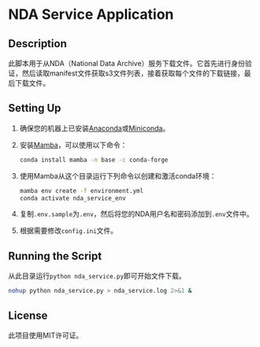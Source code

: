 # NDA Service Application

## Description

此脚本用于从NDA（National Data Archive）服务下载文件。它首先进行身份验证，然后读取manifest文件获取s3文件列表，接着获取每个文件的下载链接，最后下载文件。

## Setting Up

1. 确保您的机器上已安装[Anaconda](https://www.anaconda.com/products/distribution)或[Miniconda](https://docs.conda.io/en/latest/miniconda.html)。

2. 安装[Mamba](https://github.com/mamba-org/mamba)，可以使用以下命令：
    ```bash
    conda install mamba -n base -c conda-forge
    ```

3. 使用Mamba从这个目录运行下列命令以创建和激活conda环境：
    ```bash
    mamba env create -f environment.yml
    conda activate nda_service_env
    ```

4. 复制`.env.sample`为`.env`，然后将您的NDA用户名和密码添加到`.env`文件中。

5. 根据需要修改`config.ini`文件。

## Running the Script

从此目录运行`python nda_service.py`即可开始文件下载。

```bash
nohup python nda_service.py > nda_service.log 2>&1 &
```

## License

此项目使用MIT许可证。
